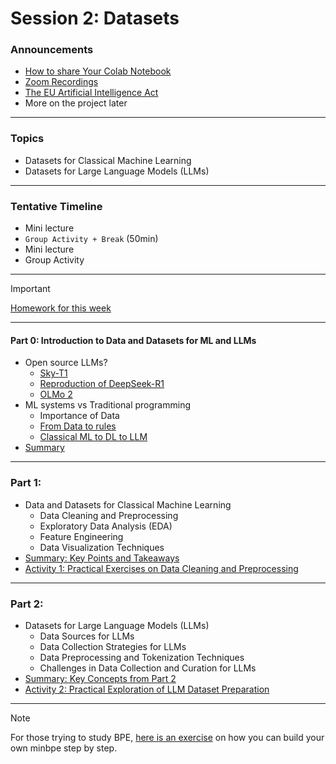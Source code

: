 # Session 2: Datasets

### Announcements

- [How to share Your Colab Notebook](./material/colab.md)
- [Zoom Recordings](https://metropoliafi-my.sharepoint.com/:f:/g/personal/samiben_metropolia_fi/EuSPkRmWcYpGsXdjFhE2k80BaZBR-EeccL7AHlnTQya-6w)
- [The EU Artificial Intelligence Act](https://artificialintelligenceact.eu/)
- More on the project later

<!-- Please [share your Colab notebooks with the following email address](./material/colab.md):  *ml.course.2025* *[a]* *gmail* -->
---
### Topics

- Datasets for Classical Machine Learning
- Datasets for Large Language Models (LLMs)

---

### Tentative Timeline 

- Mini lecture
- `Group Activity + Break` (50min)  
- Mini lecture
- Group Activity

---

> [!IMPORTANT]  
> [Homework for this week](./material/homework.md)


-----

#### Part 0: Introduction to Data and Datasets for ML and LLMs

- Open source LLMs?
  - [Sky-T1](https://github.com/NovaSky-AI/SkyThought)
  - [Reproduction of DeepSeek-R1](https://github.com/huggingface/open-r1)
  - [OLMo 2](https://allenai.org/blog/olmo2-32B)
- ML systems vs Traditional programming
  - Importance of Data
  - [From Data to rules](./material/ml_vs_traditional_paradigm.png)
  - [Classical ML to DL to LLM](./material/ml2llm.png)
- [Summary](./material/part0.md)

---

### Part 1: 

- Data and Datasets for Classical Machine Learning
  - Data Cleaning and Preprocessing
  - Exploratory Data Analysis (EDA)
  - Feature Engineering
  - Data Visualization Techniques 
- [Summary: Key Points and Takeaways](./material/part1.md)
- [Activity 1: Practical Exercises on Data Cleaning and Preprocessing](./material/activity1.md)

---

### Part 2: 

- Datasets for Large Language Models (LLMs)
  - Data Sources for LLMs
  - Data Collection Strategies for LLMs
  - Data Preprocessing and Tokenization Techniques
  - Challenges in Data Collection and Curation for LLMs
- [Summary: Key Concepts from Part 2](./material/part2.md)
- [Activity 2: Practical Exploration of LLM Dataset Preparation](./material/activity2.md)


----
> [!NOTE]  
> For those trying to study BPE, [here is an exercise](https://github.com/karpathy/minbpe/blob/master/exercise.md) on how you can build your own minbpe step by step. 





<!-- 

> [!NOTE]  
> Highlights information that users should take into account, even when skimming.

> [!TIP]
> Optional information to help a user be more successful.

> [!IMPORTANT]  
> Crucial information necessary for users to succeed.

> [!WARNING]  
> Critical content demanding immediate user attention due to potential risks.

> [!CAUTION]
> Negative potential consequences of an action. 

-->